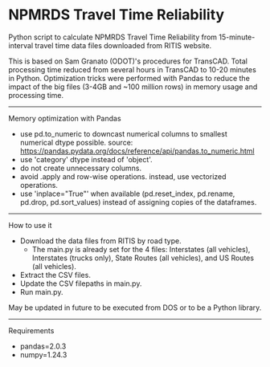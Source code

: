 # NPMRDS Travel Time Reliability
Python script to calculate NPMRDS Travel Time Reliability from 15-minute-interval travel time data files downloaded from RITIS website.

This is based on Sam Granato (ODOT)'s procedures for TransCAD. 
Total processing time reduced from several hours in TransCAD to 10-20 minutes in Python. Optimization tricks were performed with Pandas to reduce the impact of the big files (3-4GB and ~100 million rows) in memory usage and processing time.

---

Memory optimization with Pandas
  - use pd.to_numeric to downcast numerical columns to smallest numerical dtype possible. source: https://pandas.pydata.org/docs/reference/api/pandas.to_numeric.html
  - use 'category' dtype instead of 'object'.
  - do not create unnecessary columns.
  - avoid .apply and row-wise operations. instead, use vectorized operations.
  - use 'inplace="True"' when available (pd.reset_index, pd.rename, pd.drop, pd.sort_values) instead of assigning copies of the dataframes.

---

How to use it
- Download the data files from RITIS by road type.
  - The main.py is already set for the 4 files: Interstates (all vehicles), Interstates (trucks only), State Routes (all vehicles), and US Routes (all vehicles).
- Extract the CSV files.
- Update the CSV filepaths in main.py.
- Run main.py.

May be updated in future to be executed from DOS or to be a Python library.

---

Requirements
- pandas=2.0.3
- numpy=1.24.3
